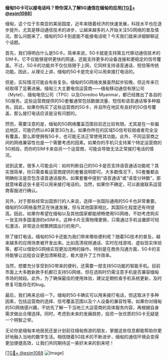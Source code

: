 **缅甸5G卡可以接电话吗？带你深入了解5G通信在缅甸的应用[[TG💪+ @esim1088](https://t.me/s/esim1088)]**

缅甸，这个位于东南亚的美丽国度，近年来随着经济的快速发展，科技水平也在逐步提升。尤其是移动通信技术的进步，让越来越多的人开始关注5G网络的普及情况。那么问题来了，缅甸的5G卡到底能不能接电话呢？今天我们就来详细聊聊这个话题。

首先，我们得明白什么是5G卡。简单来说，5G卡就是支持第五代移动通信技术的SIM卡。它不仅能够提供更快的网速，还能支持更多的设备连接和更稳定的信号覆盖。不过，5G卡的功能并不仅仅局限于上网，它同样支持语音通话、短信等传统功能。因此，从理论上讲，缅甸的5G卡是完全可以用来接打电话的。

但是，实际情况可能会有些复杂。缅甸的5G网络发展虽然起步较晚，但近年来已经取得了显著进展。缅甸三大主要电信运营商——缅甸移动通信有限公司（Mytel）、缅甸电信公司（TPG）以及Ooredoo Myanmar，都已经推出了各自的5G服务。这些运营商提供的5G套餐通常包括数据流量、短信和语音通话等多种服务。因此，如果你购买了这些运营商的5G卡，并且所在地区有良好的5G信号覆盖，那么接打电话应该是没有问题的。

然而，需要注意的是，缅甸的5G网络覆盖范围目前还比较有限。尤其是在一些偏远地区，可能仍然以4G甚至3G为主。如果你所在的区域5G信号较弱或者完全没有覆盖，那么即使拥有5G卡，也可能无法正常使用其功能。此外，不同运营商之间的网络兼容性也是一个需要考虑的因素。如果你的手机只支持某个特定运营商的5G频段，而你的SIM卡来自另一个运营商，可能会导致无法正常接打电话的情况。

说到这里，很多人可能会问：如何判断自己的5G卡是否支持语音通话功能呢？其实很简单，你只需查看运营商提供的套餐说明即可。大多数情况下，5G套餐都会明确标注是否包含语音通话服务。如果套餐中提到“语音通话”或“语音分钟数”，那就意味着这张卡是可以用来接打电话的。当然，如果你不确定，可以直接联系运营商客服进行确认。

另外，对于那些经常出国旅行的人来说，选择一张国际通用的5G卡也非常重要。缅甸的5G网络虽然正在快速发展，但与其他国家相比，其国际化程度还有待提高。因此，如果你希望在缅甸以及其他国家都能顺畅使用5G网络，不妨考虑购买一张支持多国漫游的eSIM卡。这种卡片无需物理更换，只需通过手机设置即可轻松激活，非常适合频繁跨国出行的用户。

除了接打电话，缅甸的5G卡还能为我们带来哪些便利呢？随着5G技术的普及，越来越多的应用场景被开发出来。比如高清视频通话、实时在线游戏、虚拟现实体验等，都可以借助5G网络实现更加流畅的操作。特别是在商务沟通方面，5G卡的支持能够让远程会议更加清晰稳定，极大提升了工作效率。

当然，想要充分享受到5G带来的便利，还需要一部支持5G功能的智能手机。目前市面上大多数新款手机都已支持5G网络，但在选购时仍需注意手机是否兼容缅甸市场的频段。此外，为了确保最佳的使用体验，建议定期检查手机系统更新，及时修复可能存在的bug。

最后，我们再来总结一下。缅甸的5G卡确实可以用来接打电话，但这取决于多种因素，包括运营商的选择、信号覆盖范围以及个人设备的兼容性等。如果你对缅甸的5G网络感兴趣，不妨先了解一下当地三大运营商的具体服务内容，再根据自身需求做出合理选择。同时，考虑到未来的发展趋势，投资一张优质的5G卡无疑是一个明智之举。

无论你是缅甸本地居民还是计划前往缅甸旅游的朋友，掌握这些信息都能帮助你更好地融入当地的数字生活。相信随着5G技术的不断进步，缅甸的通信环境会变得更加便捷高效，让我们共同期待这一美好未来的到来吧！

[[TG💪+ @esim1088](https://t.me/s/esim1088) ![Image](https://i.postimg.cc/4NQfJmqS/Snipaste-2025-05-13-00-14-12.png)]